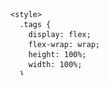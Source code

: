 <svg fill="none" viewBox="0 0 300 120" width="300" height="120" xmlns="http://www.w3.org/2000/svg">
  <foreignObject width="100%" height="100%">
    <div xmlns="http://www.w3.org/1999/xhtml">

      <style>
        .tags {
          display: flex;
          flex-wrap: wrap;
          height: 100%;
          width: 100%;
        }
        .tag {
          background-color: #E3FFFF;
          border-radius: 0.25em;
          color: #0ca4a5;
          border: 1px solid #0ca4a5;
          display: inline-block;
          font-size: 0.75em;
          line-height: 2em;
          margin: 0.125em;
          padding: 0 0.5em;
          text-decoration: none;
          font-family: sans-serif;
        }
      </style>

      <div class="tags">
        <div class="tag">Angular</div>
        <div class="tag">Vue(X)</div>
        <div class="tag">JavaScript</div>
        <div class="tag">TypeScript</div>
      </div>
      <div class="tags">
        <div class="tag">(S)CSS</div>
        <div class="tag">Building UIs</div>
        <div class="tag">Web Components</div>
      </div>
      <div class="tags">
        <div class="tag">Ionic</div>
        <div class="tag">Electron</div>
        <div class="tag">.NET</div>
      </div>

    </div>
  </foreignObject>
</svg>
<h4 align="center"><samp> Hi there, 👋 welcome to my Github profile!</samp></h4>
<br>
<h4 align="center"><samp> I have a passion for the confluence of software, hardware, and biology. I believe that we can create a better future for humanity by being intentional with our decisions; (both large and small) and by being purposeful with what we build.</samp></h4>
<br>
<p align="center">
  <img width="250" src="https://github.com/Mindstormer-0/Mindstormer-0/blob/main/images/caleb_pixel4.png?raw=true">
</p>
<h4 align="center"><samp>View my <a href="https://mindstormer-0.github.io/Mindstormer-0/">curriculum vitae.</a></samp></h4>
<br>
<br>
<p align="center"><samp>
If you've found any of my work useful, you can <a href="https://www.buymeacoffee.com/CalebACollar">buy me a coffee ☕️</a> or <a href="https://github.com/Mindstormer-0/Mindstormer-0">give a star ✨</a>
  </samp>
</p>
<br>
<br>
<p align="center">
<a href= "https://dev.to/mindstormer"><img width="35" src="https://img.icons8.com/windows/32/000000/dev.png"/></a>
<a href= "https://twitter.com/caleb_collar"><img width="35" src="https://img.icons8.com/android/24/000000/twitter.png"/></a>
<a href= "https://give.catf.us/give/329616/#!/donation/checkout"><img width="35" src="https://img.icons8.com/ios-glyphs/30/000000/planet.png"/></a>
</p>
<br>
<p align="center"><samp>
Check out my repos ⬇️  
  </samp>
</p>
<br>
</html>

![visitor_badge](https://visitor-badge-reloaded.herokuapp.com/badge?page_id=Mindstormer-0.Mindstormer-0&style=for-the-badge&color=c34a00&lcolor=3f352b&text=Visitors_🤠)

<!--
Thanks for visiting! 👋🤠
-->
